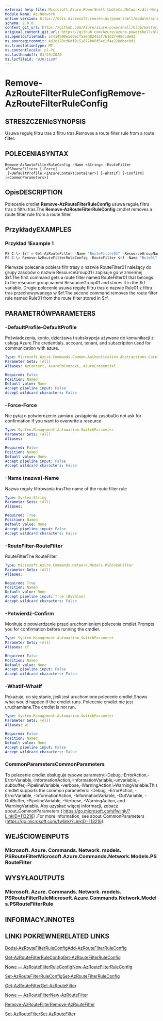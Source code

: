 ```yaml
---
external help file: Microsoft.Azure.PowerShell.Cmdlets.Network.dll-Help.xml
Module Name: Az.Network
online version: https://docs.microsoft.com/en-us/powershell/module/az.network/remove-azroutefilterruleconfig
schema: 2.0.0
content_git_url: https://github.com/Azure/azure-powershell/blob/master/src/Network/Network/help/Remove-AzRouteFilterRuleConfig.md
original_content_git_url: https://github.com/Azure/azure-powershell/blob/master/src/Network/Network/help/Remove-AzRouteFilterRuleConfig.md
ms.openlocfilehash: a7414690e1d0e1f5a6d8242af7b1d27490dcde93
ms.sourcegitcommit: 4d2c178cd6df9151877b08d54c1f4a228dbec9d1
ms.translationtype: MT
ms.contentlocale: pl-PL
ms.lasthandoff: 01/29/2020
ms.locfileid: "93871180"
---
```

# <span data-ttu-id="135f7-101">Remove-AzRouteFilterRuleConfig</span><span class="sxs-lookup"><span data-stu-id="135f7-101">Remove-AzRouteFilterRuleConfig</span></span>

## <span data-ttu-id="135f7-102">STRESZCZENIe</span><span class="sxs-lookup"><span data-stu-id="135f7-102">SYNOPSIS</span></span>
<span data-ttu-id="135f7-103">Usuwa regułę filtru tras z filtru tras.</span><span class="sxs-lookup"><span data-stu-id="135f7-103">Removes a route filter rule from a route filter.</span></span>

## <span data-ttu-id="135f7-104">POLECENIA</span><span class="sxs-lookup"><span data-stu-id="135f7-104">SYNTAX</span></span>

```
Remove-AzRouteFilterRuleConfig -Name <String> -RouteFilter <PSRouteFilter> [-Force]
 [-DefaultProfile <IAzureContextContainer>] [-WhatIf] [-Confirm] [<CommonParameters>]
```

## <span data-ttu-id="135f7-105">Opis</span><span class="sxs-lookup"><span data-stu-id="135f7-105">DESCRIPTION</span></span>
<span data-ttu-id="135f7-106">Polecenie cmdlet **Remove-AzRouteFilterRuleConfig** usuwa regułę filtru tras z filtru tras.</span><span class="sxs-lookup"><span data-stu-id="135f7-106">The **Remove-AzRouteFilterRuleConfig** cmdlet removes a route filter rule from a route filter.</span></span>

## <span data-ttu-id="135f7-107">Przykłady</span><span class="sxs-lookup"><span data-stu-id="135f7-107">EXAMPLES</span></span>

### <span data-ttu-id="135f7-108">Przykład 1</span><span class="sxs-lookup"><span data-stu-id="135f7-108">Example 1</span></span>
```powershell
PS C:\> $rf = Get-AzRouteFilter -Name "RouteFilter01" -ResourceGroupName "ResourceGroup01"
PS C:\> Remove-AzRouteFilterRuleConfig -RouteFilter $rf -Name "Rule01"
```

<span data-ttu-id="135f7-109">Pierwsze polecenie pobiera filtr trasy o nazwie RouteFilter01 należący do grupy zasobów o nazwie ResourceGroup01 i zapisuje go w zmiennej $rf.</span><span class="sxs-lookup"><span data-stu-id="135f7-109">The first command gets a route filter named RouteFilter01 that belongs to the resource group named ResourceGroup01 and stores it in the $rf variable.</span></span>
<span data-ttu-id="135f7-110">Drugie polecenie usuwa regułę filtru tras o nazwie Rule01 z filtru tras przechowywanego w $rf.</span><span class="sxs-lookup"><span data-stu-id="135f7-110">The second command removes the route filter rule named Rule01 from the route filter stored in $rf.</span></span>

## <span data-ttu-id="135f7-111">PARAMETRÓW</span><span class="sxs-lookup"><span data-stu-id="135f7-111">PARAMETERS</span></span>

### <span data-ttu-id="135f7-112">-DefaultProfile</span><span class="sxs-lookup"><span data-stu-id="135f7-112">-DefaultProfile</span></span>
<span data-ttu-id="135f7-113">Poświadczenia, konto, dzierżawa i subskrypcja używane do komunikacji z usługą Azure.</span><span class="sxs-lookup"><span data-stu-id="135f7-113">The credentials, account, tenant, and subscription used for communication with azure.</span></span>

```yaml
Type: Microsoft.Azure.Commands.Common.Authentication.Abstractions.Core.IAzureContextContainer
Parameter Sets: (All)
Aliases: AzContext, AzureRmContext, AzureCredential

Required: False
Position: Named
Default value: None
Accept pipeline input: False
Accept wildcard characters: False
```

### <span data-ttu-id="135f7-114">-Force</span><span class="sxs-lookup"><span data-stu-id="135f7-114">-Force</span></span>
<span data-ttu-id="135f7-115">Nie pytaj o potwierdzenie zamiaru zastąpienia zasobu</span><span class="sxs-lookup"><span data-stu-id="135f7-115">Do not ask for confirmation if you want to overwrite a resource</span></span>

```yaml
Type: System.Management.Automation.SwitchParameter
Parameter Sets: (All)
Aliases:

Required: False
Position: Named
Default value: None
Accept pipeline input: False
Accept wildcard characters: False
```

### <span data-ttu-id="135f7-116">-Name (nazwa)</span><span class="sxs-lookup"><span data-stu-id="135f7-116">-Name</span></span>
<span data-ttu-id="135f7-117">Nazwa reguły filtrowania tras</span><span class="sxs-lookup"><span data-stu-id="135f7-117">The name of the route filter rule</span></span>

```yaml
Type: System.String
Parameter Sets: (All)
Aliases:

Required: True
Position: Named
Default value: None
Accept pipeline input: False
Accept wildcard characters: False
```

### <span data-ttu-id="135f7-118">-RouteFilter</span><span class="sxs-lookup"><span data-stu-id="135f7-118">-RouteFilter</span></span>
<span data-ttu-id="135f7-119">RouteFilter</span><span class="sxs-lookup"><span data-stu-id="135f7-119">The RouteFilter</span></span>

```yaml
Type: Microsoft.Azure.Commands.Network.Models.PSRouteFilter
Parameter Sets: (All)
Aliases:

Required: True
Position: Named
Default value: None
Accept pipeline input: True (ByValue)
Accept wildcard characters: False
```

### <span data-ttu-id="135f7-120">-Potwierdź</span><span class="sxs-lookup"><span data-stu-id="135f7-120">-Confirm</span></span>
<span data-ttu-id="135f7-121">Monituje o potwierdzenie przed uruchomieniem polecenia cmdlet.</span><span class="sxs-lookup"><span data-stu-id="135f7-121">Prompts you for confirmation before running the cmdlet.</span></span>

```yaml
Type: System.Management.Automation.SwitchParameter
Parameter Sets: (All)
Aliases: cf

Required: False
Position: Named
Default value: None
Accept pipeline input: False
Accept wildcard characters: False
```

### <span data-ttu-id="135f7-122">-WhatIf</span><span class="sxs-lookup"><span data-stu-id="135f7-122">-WhatIf</span></span>
<span data-ttu-id="135f7-123">Pokazuje, co się stanie, jeśli jest uruchomione polecenie cmdlet.</span><span class="sxs-lookup"><span data-stu-id="135f7-123">Shows what would happen if the cmdlet runs.</span></span> <span data-ttu-id="135f7-124">Polecenie cmdlet nie jest uruchamiane.</span><span class="sxs-lookup"><span data-stu-id="135f7-124">The cmdlet is not run.</span></span>

```yaml
Type: System.Management.Automation.SwitchParameter
Parameter Sets: (All)
Aliases: wi

Required: False
Position: Named
Default value: None
Accept pipeline input: False
Accept wildcard characters: False
```

### <span data-ttu-id="135f7-125">CommonParameters</span><span class="sxs-lookup"><span data-stu-id="135f7-125">CommonParameters</span></span>
<span data-ttu-id="135f7-126">To polecenie cmdlet obsługuje typowe parametry:-Debug,-ErrorAction,-ErrorVariable,-InformationAction,-InformationVariable,-unvariable,-subbuffer,-PipelineVariable,-verbose,-WarningAction i-WarningVariable.</span><span class="sxs-lookup"><span data-stu-id="135f7-126">This cmdlet supports the common parameters: -Debug, -ErrorAction, -ErrorVariable, -InformationAction, -InformationVariable, -OutVariable, -OutBuffer, -PipelineVariable, -Verbose, -WarningAction, and -WarningVariable.</span></span> <span data-ttu-id="135f7-127">Aby uzyskać więcej informacji, zobacz about_CommonParameters ( https://go.microsoft.com/fwlink/?LinkID=113216) .</span><span class="sxs-lookup"><span data-stu-id="135f7-127">For more information, see about_CommonParameters (https://go.microsoft.com/fwlink/?LinkID=113216).</span></span>

## <span data-ttu-id="135f7-128">WEJŚCIOWE</span><span class="sxs-lookup"><span data-stu-id="135f7-128">INPUTS</span></span>

### <span data-ttu-id="135f7-129">Microsoft. Azure. Commands. Network. models. PSRouteFilter</span><span class="sxs-lookup"><span data-stu-id="135f7-129">Microsoft.Azure.Commands.Network.Models.PSRouteFilter</span></span>

## <span data-ttu-id="135f7-130">WYSYŁA</span><span class="sxs-lookup"><span data-stu-id="135f7-130">OUTPUTS</span></span>

### <span data-ttu-id="135f7-131">Microsoft. Azure. Commands. Network. models. PSRouteFilterRule</span><span class="sxs-lookup"><span data-stu-id="135f7-131">Microsoft.Azure.Commands.Network.Models.PSRouteFilterRule</span></span>

## <span data-ttu-id="135f7-132">INFORMACYJN</span><span class="sxs-lookup"><span data-stu-id="135f7-132">NOTES</span></span>

## <span data-ttu-id="135f7-133">LINKI POKREWNE</span><span class="sxs-lookup"><span data-stu-id="135f7-133">RELATED LINKS</span></span>

[<span data-ttu-id="135f7-134">Dodaj-AzRouteFilterRuleConfig</span><span class="sxs-lookup"><span data-stu-id="135f7-134">Add-AzRouteFilterRuleConfig</span></span>](./Add-AzRouteFilterRuleConfig.md)

[<span data-ttu-id="135f7-135">Get-AzRouteFilterRuleConfig</span><span class="sxs-lookup"><span data-stu-id="135f7-135">Get-AzRouteFilterRuleConfig</span></span>](./Get-AzRouteFilterRuleConfig.md)

[<span data-ttu-id="135f7-136">Nowe — AzRouteFilterRuleConfig</span><span class="sxs-lookup"><span data-stu-id="135f7-136">New-AzRouteFilterRuleConfig</span></span>](./New-AzRouteFilterRuleConfig.md)

[<span data-ttu-id="135f7-137">Set-AzRouteFilterRuleConfig</span><span class="sxs-lookup"><span data-stu-id="135f7-137">Set-AzRouteFilterRuleConfig</span></span>](./Set-AzRouteFilterRuleConfig.md)

[<span data-ttu-id="135f7-138">Get-AzRouteFilter</span><span class="sxs-lookup"><span data-stu-id="135f7-138">Get-AzRouteFilter</span></span>](./Get-AzRouteFilter.md)

[<span data-ttu-id="135f7-139">Nowe — AzRouteFilter</span><span class="sxs-lookup"><span data-stu-id="135f7-139">New-AzRouteFilter</span></span>](./New-AzRouteFilter.md)

[<span data-ttu-id="135f7-140">Remove-AzRouteFilter</span><span class="sxs-lookup"><span data-stu-id="135f7-140">Remove-AzRouteFilter</span></span>](./Remove-AzRouteFilter.md)

[<span data-ttu-id="135f7-141">Set-AzRouteFilter</span><span class="sxs-lookup"><span data-stu-id="135f7-141">Set-AzRouteFilter</span></span>](./Set-AzRouteFilter.md)
